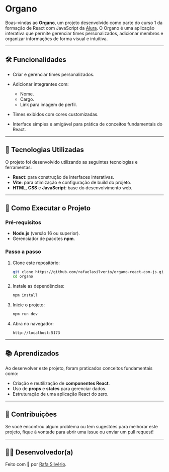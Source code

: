 

# Organo

Boas-vindas ao **Organo**, um projeto desenvolvido como parte do curso 1 da formação de React com JavaScript da [Alura](https://www.alura.com.br). O Organo é uma aplicação interativa que permite gerenciar times personalizados, adicionar membros e organizar informações de forma visual e intuitiva.

---

## 🛠️ Funcionalidades

- Criar e gerenciar times personalizados.
- Adicionar integrantes com:
  - Nome.
  - Cargo.
  - Link para imagem de perfil.
  
- Times exibidos com cores customizadas.
- Interface simples e amigável para prática de conceitos fundamentais do React.

---

## 🧪 Tecnologias Utilizadas

O projeto foi desenvolvido utilizando as seguintes tecnologias e ferramentas:

- **React**: para construção de interfaces interativas.
- **Vite**: para otimização e configuração de build do projeto.
- **HTML**, **CSS** e **JavaScript**: base do desenvolvimento web.

---

## 🚀 Como Executar o Projeto

### Pré-requisitos

- **Node.js** (versão 16 ou superior).
- Gerenciador de pacotes **npm**.

### Passo a passo

1. Clone este repositório:
   ```bash
   git clone https://github.com/rafaelasilverio/organo-react-com-js.git
   cd organo
   ```

2. Instale as dependências:
   ```bash
   npm install
   ```

3. Inicie o projeto:
   ```bash
   npm run dev
   ```

4. Abra no navegador:
   ```
   http://localhost:5173
   ```


---

## 📚 Aprendizados

Ao desenvolver este projeto, foram praticados conceitos fundamentais como:

- Criação e reutilização de **componentes React**.
- Uso de **props** e **states** para gerenciar dados.
- Estruturação de uma aplicação React do zero.

---

## 🤝 Contribuições

Se você encontrou algum problema ou tem sugestões para melhorar este projeto, fique à vontade para abrir uma issue ou enviar um pull request!

---


## 👩‍💻 Desenvolvedor(a)

Feito com 💙 por [Rafa Silvério](https://github.com/rafaelasilverio).
